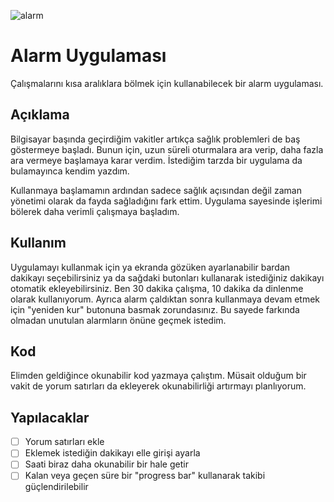 ![alarm](https://user-images.githubusercontent.com/11426437/38527650-856820b2-3c64-11e8-92bb-c48377134ea2.PNG)
# Alarm Uygulaması
Çalışmalarını kısa aralıklara bölmek için kullanabilecek bir alarm uygulaması.

## Açıklama
Bilgisayar başında geçirdiğim vakitler artıkça sağlık problemleri de baş göstermeye başladı. Bunun için, uzun süreli oturmalara ara verip, daha fazla ara vermeye başlamaya karar verdim. İstediğim tarzda bir uygulama da bulamayınca kendim yazdım. 

Kullanmaya başlamamın ardından sadece sağlık açısından değil zaman yönetimi olarak da fayda sağladığını fark ettim. Uygulama sayesinde işlerimi bölerek daha verimli çalışmaya başladım.

## Kullanım
Uygulamayı kullanmak için ya ekranda gözüken ayarlanabilir bardan dakikayı seçebilirsiniz ya da sağdaki butonları kullanarak istediğiniz dakikayı otomatik ekleyebilirsiniz. Ben 30 dakika çalışma, 10 dakika da dinlenme olarak kullanıyorum. Ayrıca alarm çaldıktan sonra kullanmaya devam etmek için "yeniden kur" butonuna basmak zorundasınız. Bu sayede farkında olmadan unutulan alarmların önüne geçmek istedim.

## Kod
Elimden geldiğince okunabilir kod yazmaya çalıştım. Müsait olduğum bir vakit de yorum satırları da ekleyerek okunabilirliği artırmayı planlıyorum. 

## Yapılacaklar

 - [ ] Yorum satırları ekle
 - [ ] Eklemek istediğin dakikayı elle girişi ayarla
 - [ ] Saati biraz daha okunabilir bir hale getir
 - [ ] Kalan veya geçen süre bir "progress bar" kullanarak takibi güçlendirilebilir
